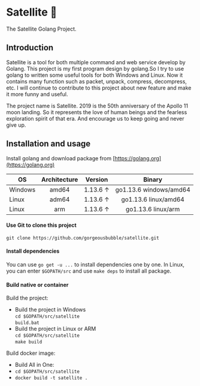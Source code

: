 # Satellite 🌠
The Satellite Golang Project.

## Introduction
Satellite is a tool for both multiple command and web service develop by Golang. This project is my first program design by golang.So I try to use golang to written some useful tools for both Windows and Linux. Now it contains many function such as packet, unpack, compress, decompress, etc. I will continue to contribute to this project about new feature and make it more funny and useful.

The project name is Satellite. 2019 is the 50th anniversary of the Apollo 11 moon landing. So it represents the love of human beings and the fearless exploration spirit of that era. And encourage us to keep going and never give up.

## Installation and usage
Install golang and download package from [https://golang.org](https://golang.org)  
  
  | OS            | Architecture  | Version  | Binary                  |
  | ------------- |:-------------:|:--------:| :---------------------: |
  | Windows       | amd64         | 1.13.6 ↑ | go1.13.6 windows/amd64  |
  | Linux         | adm64         | 1.13.6 ↑ | go1.13.6 linux/amd64    |
  | Linux         | arm           | 1.13.6 ↑ | go1.13.6 linux/arm      |

#### Use Git to clone this project  
  `git clone https://github.com/gorgeousbubble/satellite.git`  

#### Install dependencies  
  You can use `go get -u ...` to install dependencies one by one. In Linux, you can enter `$GOPATH/src` and use `make deps` to install all package.
  
#### Build native or container
Build the project:  
  * Build the project in Windows  
    `cd $GOPATH/src/satellite`  
    `build.bat`  
  * Build the project in Linux or ARM  
    `cd $GOPATH/src/satellite`  
    `make build`
    
Build docker image:  
  * Build All in One:
  * `cd $GOPATH/src/satellite`  
  * `docker build -t satellite .`

